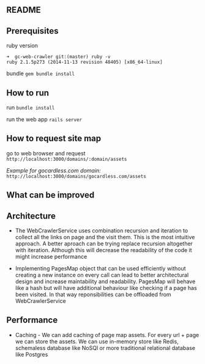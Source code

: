 ## README

## Prerequisites

ruby version
```
➜  gc-web-crawler git:(master) ruby -v
ruby 2.1.5p273 (2014-11-13 revision 48405) [x86_64-linux]
```

bundle `gem bundle install`


## How to run

run `bundle install`

run the web app `rails server`

## How to request site map

go to web browser and request `http://localhost:3000/domains/:domain/assets`

_Example for gocardless.com domain:_ `http://localhost:3000/domains/gocardless.com/assets`

## What can be improved

## Architecture

* The WebCrawlerService uses combination recursion and iteration to collect all the
links on page and the visit them. This is the most intuitive approach. A better aproach can be trying replace recursion altogether with iteration. Although this will decrease the readability of the code it might increase performance

* Implementing PagesMap object that can be used efficiently without creating a new instance on every call can lead to better architectural design and increase maintability and readability. PagesMap will behave like a hash but will have additional behaviour like checking if a page has been visited. In that way reponsibilities can be offloaded from WebCrawlerService

## Performance

* Caching - We can add caching of page map assets. For every url + page we can store
the assets. We can use in-memory store like Redis, schemaless database like NoSQl or
more traditional relational database like Postgres
